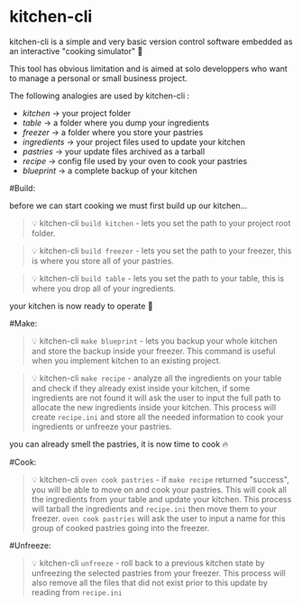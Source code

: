 # kitchen-cli

kitchen-cli is a simple and very basic version control software embedded as an interactive "cooking simulator" :cake:

This tool has obvious limitation and is aimed at solo developpers who want to manage a personal or small business project.


The following analogies are used by kitchen-cli :

*  _kitchen_     -> your project folder
*  _table_       -> a folder where you dump your ingredients
*  _freezer_     -> a folder where you store your pastries
*  _ingredients_ -> your project files used to update your kitchen
*  _pastries_    -> your update files archived as a tarball
*  _recipe_      -> config file used by your oven to cook your pastries
*  _blueprint_   -> a complete backup of your kitchen



#Build:

before we can start cooking we must first build up our kitchen...


> :bulb: kitchen-cli `build kitchen` - lets you set the path to your project root folder. 

> :bulb: kitchen-cli `build freezer` - lets you set the path to your freezer, this is where you store all of your pastries.

> :bulb: kitchen-cli `build table`   - lets you set the path to your table, this is where you drop all of your ingredients.


your kitchen is now ready to operate :fork_and_knife:


#Make: 


> :bulb: kitchen-cli `make blueprint` - lets you backup your whole kitchen and store the backup inside your freezer. 
                                        This command is useful when you implement kitchen to an existing project.

> :bulb: kitchen-cli `make recipe` - analyze all the ingredients on your table and check if they already exist inside                                        your kitchen, if some ingredients are not found it will ask the user to input the full path                                              to allocate the new ingredients inside your kitchen. This process will create `recipe.ini` and                                          store all the needed information to cook your ingredients or unfreeze your pastries.

you can already smell the pastries, it is now time to cook :fire:

#Cook:


> :bulb: kitchen-cli `oven cook pastries` - if `make recipe` returned "success", you will be able to move on and cook your pastries.                                                 This will cook all the ingredients from your table and update your kitchen.                                                             This process will tarball the ingredients and `recipe.ini` then move them to                                                             your freezer. `oven cook pastries` will ask the user to input a name for this group of                                                   cooked pastries going into the freezer.


#Unfreeze:

> :bulb: kitchen-cli `unfreeze` - roll back to a previous kitchen state by unfreezing the selected pastries from your freezer. This                                       process will also remove all the files that did not exist prior to this update by reading from `recipe.ini`
